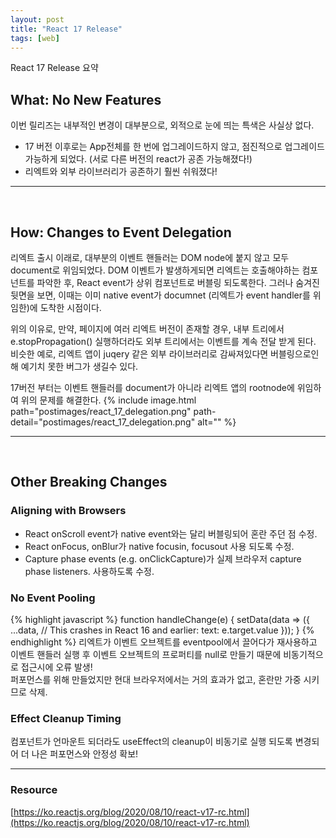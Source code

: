 ```yaml
---
layout: post
title: "React 17 Release"
tags: [web]
---   
```

React 17 Release 요약

## What: No New Features
이번 릴리즈는 내부적인 변경이 대부분으로, 외적으로 눈에 띄는 특색은 사실상 없다.
- 17 버전 이후로는 App전체를 한 번에 업그레이드하지 않고, 점진적으로 업그레이드 가능하게 되었다. (서로 다른 버전의 react가 공존 가능해졌다!)
- 리엑트와 외부 라이브러리가 공존하기 훨씬 쉬워졌다!

<hr>
<br>

## How: Changes to Event Delegation
리엑트 출시 이래로, 대부분의 이벤트 핸들러는  DOM node에 붙지 않고 모두 document로 위임되었다. 
DOM 이벤트가 발생하게되면 리엑트는 호출해야하는 컴포넌트를 파악한 후, React event가 상위 컴포넌트로 버블링 되도록한다.
그러나 숨겨진 뒷면을 보면, 이때는 이미 native event가 documnet (리엑트가 event handler를 위임한)에 도착한 시점이다.

위의 이유로, 만약, 페이지에 여러 리엑트 버전이 존재할 경우, 내부 트리에서 e.stopPropagation() 실행하더라도 외부 트리에서는 이벤트를 계속 전달 받게 된다. 비슷한 예로, 리엑트 앱이 juqery 같은 외부 라이브러리로 감싸져있다면 버블링으로인해 예기치 못한 버그가 생길수 있다.

17버전 부터는 이벤트 핸들러를 document가 아니라 리엑트 앱의 rootnode에 위임하여 위의 문제를 해결한다.
{% include image.html path="postimages/react_17_delegation.png" path-detail="postimages/react_17_delegation.png" alt="" %}


<hr>
<br>

## Other Breaking Changes
### Aligning with Browsers
- React onScroll event가 native event와는 달리 버블링되어 혼란 주던 점 수정.
- React onFocus, onBlur가 native  focusin, focusout 사용 되도록 수정.
- Capture phase events (e.g. onClickCapture)가 실제 브라우저 capture phase listeners. 사용하도록 수정.

### No Event Pooling
{% highlight javascript %}
    function handleChange(e) {
      setData(data => ({
        ...data,
        // This crashes in React 16 and earlier:
        text: e.target.value
      }));
    }
{% endhighlight %}
리엑트가 이벤트 오브젝트를 eventpool에서 끌어다가 재사용하고 이벤트 핸들러 실행 후 이벤트 오브젝트의 프로퍼티를 null로 만들기 때문에 비동기적으로 접근시에 오류 발생!<br>
퍼포먼스를 위해 만들었지만 현대 브라우저에서는 거의 효과가 없고, 혼란만 가중 시키므로 삭제.

### Effect Cleanup Timing
컴포넌트가 언마운트 되더라도 useEffect의 cleanup이 비동기로 실행 되도록 변경되어 더 나은 퍼포먼스와 안정성 확보!


<hr>

### Resource
[https://ko.reactjs.org/blog/2020/08/10/react-v17-rc.html](https://ko.reactjs.org/blog/2020/08/10/react-v17-rc.html)




